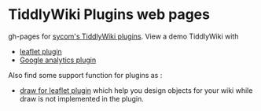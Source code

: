 # TiddlyWiki Plugins web pages

gh-pages for [sycom's TiddlyWiki plugins](http://sycom.github.io/TiddlyWiki-Plugins). View a demo TiddlyWiki with

* [leaflet plugin](https://sycom.github.io/TiddlyWiki-Plugins/#Leaflet%20plugin)
* [Google analytics plugin](https://sycom.github.io/TiddlyWiki-Plugins/#Leaflet%20plugin)

Also find some support function for plugins as :

* [draw for leaflet plugin](https://sycom.github.io/TiddlyWiki-Plugins/leafletDraw.html) which help you design objects for your wiki while draw is not implemented in the plugin.
